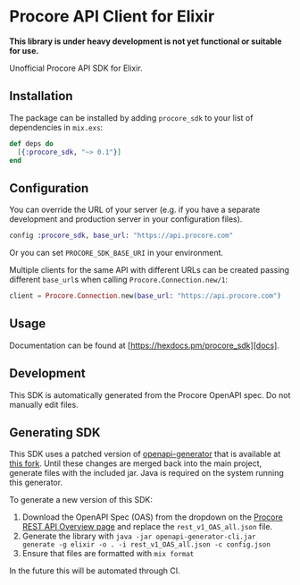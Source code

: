 # Procore API Client for Elixir

**This library is under heavy development is not yet functional or suitable for use.**

Unofficial Procore API SDK for Elixir.

## Installation

The package can be installed by adding `procore_sdk` to your list of dependencies in `mix.exs`:

```elixir
def deps do
  [{:procore_sdk, "~> 0.1"}]
end
```

## Configuration

You can override the URL of your server (e.g. if you have a separate development and production server in your
configuration files).

```elixir
config :procore_sdk, base_url: "https://api.procore.com"
```

Or you can set `PROCORE_SDK_BASE_URI` in your environment.

Multiple clients for the same API with different URLs can be created passing different `base_url`s when calling
`Procore.Connection.new/1`:

```elixir
client = Procore.Connection.new(base_url: "https://api.procore.com")
```

## Usage

Documentation can be found at [https://hexdocs.pm/procore_sdk][docs].

## Development

This SDK is automatically generated from the Procore OpenAPI spec. Do not manually edit files.

## Generating SDK

This SDK uses a patched version of [openapi-generator](https://openapi-generator.tech/) that is available at [this fork](https://github.com/ntodd/openapi-generator/tree/ntodd/feature/elixir-improvements). Until these changes are merged back into the main project, generate files with the included jar. Java is required on the system running this generator.

To generate a new version of this SDK:

1. Download the OpenAPI Spec (OAS) from the dropdown on the [Procore REST API Overview page](https://developers.procore.com/reference/rest/v1/docs/rest-api-overview) and replace the `rest_v1_OAS_all.json` file.
2. Generate the library with `java -jar openapi-generator-cli.jar generate -g elixir -o . -i rest_v1_OAS_all.json -c config.json`
3. Ensure that files are formatted with `mix format`

In the future this will be automated through CI.

[exdoc]: https://github.com/elixir-lang/ex_doc
[hexdocs]: https://hexdocs.pm
[available in hex]: https://hex.pm/docs/publish
[docs]: https://hexdocs.pm/procore
